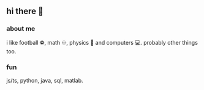 ## hi there 👋

### about me 
i like football ⚽, math ♾️, physics 🧲 and computers 💻. probably other things too.

### fun
js/ts, python, java, sql, matlab.



<!--
**abedali50/abedali50** is a ✨ _special_ ✨ repository because its `README.md` (this file) appears on your GitHub profile.

Here are some ideas to get you started:

- 🔭 I’m currently working on ...
- 🌱 I’m currently learning ...
- 👯 I’m looking to collaborate on ...
- 🤔 I’m looking for help with ...
- 💬 Ask me about ...
- 📫 How to reach me: ...
- 😄 Pronouns: ...
- ⚡ Fun fact: ...
-->
